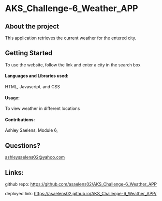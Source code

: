 # AKS_Challenge-6_Weather_APP


## About the project

This application retrieves the current weather for the entered city. 

## Getting Started

To use the website, follow the link and enter a city in the search box
#### Languages and Libraries used:

HTML, Javascript, and CSS

#### Usage:

To view weather in different locations

#### Contributions:

Ashley Saelens, Module 6, 

## Questions?

ashleysaelens02@yahoo.com

## Links: 

github repo: https://github.com/asaelens02/AKS_Challenge-6_Weather_APP

deployed link: https://asaelens02.github.io/AKS_Challenge-6_Weather_APP/
